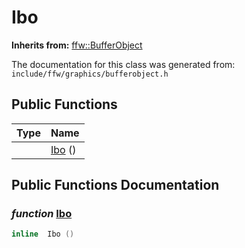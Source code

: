 Ibo
===================================


**Inherits from:** [ffw::BufferObject](ffw_BufferObject.html)

The documentation for this class was generated from: `include/ffw/graphics/bufferobject.h`



## Public Functions

| Type | Name |
| -------: | :------- |
|   | [Ibo](#42773656) ()  |


## Public Functions Documentation

### _function_ <a id="42773656" href="#42773656">Ibo</a>

```cpp
inline  Ibo () 
```





